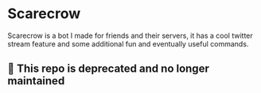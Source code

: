 # Scarecrow

Scarecrow is a bot I made for friends and their servers, it has a cool twitter stream feature and some additional fun and eventually useful commands.

## 🚫 This repo is deprecated and no longer maintained
